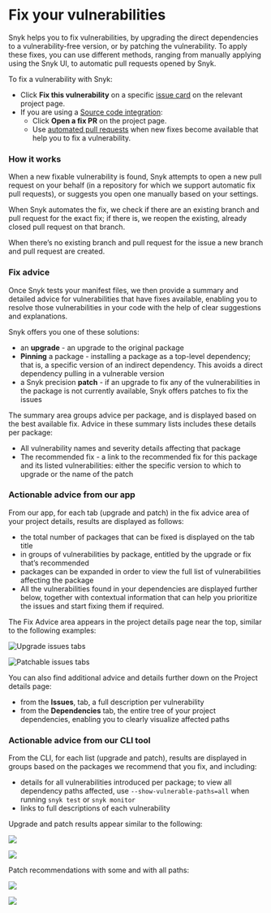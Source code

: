 # Fix your vulnerabilities

Snyk helps you to fix vulnerabilities, by upgrading the direct dependencies to a vulnerability-free version, or by patching the vulnerability. To apply these fixes, you can use different methods, ranging from manually applying using the Snyk UI, to automatic pull requests opened by Snyk.

To fix a vulnerability with Snyk:

* Click **Fix this vulnerability** on a specific [issue card](../../fixing-and-prioritizing-issues/introduction-to-snyk-projects/issue-card-information.md) on the relevant project page.
* If you are using a [Source code integration](../../integrations/git-repository-scm-integrations/):
  * Click **Open a fix PR** on the project page.
  * Use [automated pull requests](../snyk-open-source/open-source-basics/fix-pull-requests-for-new-vulnerabilities.md) when new fixes become available that help you to fix a vulnerability.

### How it works

When a new fixable vulnerability is found, Snyk attempts to open a new pull request on your behalf (in a repository for which we support automatic fix pull requests), or suggests you open one manually based on your settings.

When Snyk automates the fix, we check if there are an existing branch and pull request for the exact fix; if there is, we reopen the existing, already closed pull request on that branch.

When there’s no existing branch and pull request for the issue a new branch and pull request are created.

### Fix advice

Once Snyk tests your manifest files, we then provide a summary and detailed advice for vulnerabilities that have fixes available, enabling you to resolve those vulnerabilities in your code with the help of clear suggestions and explanations.

Snyk offers you one of these solutions:

* an **upgrade** - an upgrade to the original package
* **Pinning** a package - installing a package as a top-level dependency; that is, a specific version of an indirect dependency. This avoids a direct dependency pulling in a vulnerable version
* a Snyk precision **patch** - if an upgrade to fix any of the vulnerabilities in the package is not currently available, Snyk offers patches to fix the issues

The summary area groups advice per package, and is displayed based on the best available fix. Advice in these summary lists includes these details per package:

* All vulnerability names and severity details affecting that package
* The recommended fix - a link to the recommended fix for this package and its listed vulnerabilities: either the specific version to which to upgrade or the name of the patch

### Actionable advice from our app

From our app, for each tab (upgrade and patch) in the fix advice area of your project details, results are displayed as follows:

* the total number of packages that can be fixed is displayed on the tab title
* in groups of vulnerabilities by package, entitled by the upgrade or fix that’s recommended
* packages can be expanded in order to view the full list of vulnerabilities affecting the package
* All the vulnerabilities found in your dependencies are displayed further below, together with contextual information that can help you prioritize the issues and start fixing them if required.

The Fix Advice area appears in the project details page near the top, similar to the following examples:

![Upgrade issues tabs](<../../.gitbook/assets/Screenshot 2021-10-12 at 14.08.13.png>)

![Patchable issues tabs](<../../.gitbook/assets/Screenshot 2021-10-12 at 14.10.00.png>)

You can also find additional advice and details further down on the Project details page:

* from the **Issues**, tab, a full description per vulnerability
* from the **Dependencies** tab, the entire tree of your project dependencies, enabling you to clearly visualize affected paths

### Actionable advice from our CLI tool

From the CLI, for each list (upgrade and patch), results are displayed in groups based on the packages we recommend that you fix, and including:

* details for all vulnerabilities introduced per package; to view all dependency paths affected, use `--show-vulnerable-paths=all` when running `snyk test` or `snyk monitor`
* links to full descriptions of each vulnerability

Upgrade and patch results appear similar to the following:

![](<../../.gitbook/assets/image (17) (1) (1) (1) (1) (1).png>)

![](<../../.gitbook/assets/image (49) (1) (1).png>)

Patch recommendations with some and with all paths:

![](../../.gitbook/assets/uuid-1afca091-a9a5-d42c-40b6-f48aa0e72584-en.png)

![](<../../.gitbook/assets/image (3) (1) (2).png>)
